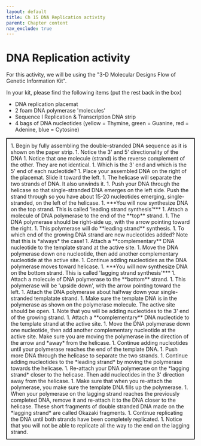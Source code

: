 ```yaml
---
layout: default
title: Ch 15 DNA Replication activity
parent: Chapter content
nav_exclude: true
---
```



# DNA Replication activity

For this activity, we will be using the "3-D Molecular Designs Flow of Genetic Information Kit".

In your kit, please find the following items (put the rest back in the box)
* DNA replication placemat
* 2 foam DNA polymerase 'molecules'
* Sequence I Replication & Transcription DNA strip
* 4 bags of DNA nucleotides (yellow = Thymine, green = Guanine, red = Adenine, blue = Cytosine)

<style>
.box {
  padding: 10px;
  border: 2px solid black;
  margin: 0;
}
</style>
<div class="box" markdown="1">
1. Begin by fully assembling the double-stranded DNA sequence as it is shown on the paper strip.
    1. Notice the 3' and 5' directionality of the DNA
    1. Notice that one molecule (strand) is the reverse complement of the other. They are not identical.
    1. Which is the 3' end and which is the 5' end of each nucleotide?
1. Place your assembled DNA on the right of the placemat. Slide it toward the left.
1. The helicase will separate the two strands of DNA. It also unwinds it.
1. Push your DNA through the helicase so that single-stranded DNA emerges on the left side. Push the strand through so you have about 15-20 nucleotides emerging, single-stranded, on the left of the helicase.
1. ***You will now synthesize DNA on the top strand. This is called 'leading strand synthesis'***
    1. Attach a molecule of DNA polymerase to the end of the **top** strand.
        1. The DNA polymerase should be right-side up, with the arrow pointing toward the right.
        1. This polymerase will do **leading strand** synthesis.
        1. To which end of the growing DNA strand are new nucleotides added? Note that this is *always* the case!
    1. Attach a **complementary** DNA nucleotide to the template strand at the active site.
    1. Move the DNA polymerase down one nucleotide, then add another complementary nucleotide at the active site.
    1. Continue adding nucleotides as the DNA polymerase moves toward helicase.
1. ***You will now synthesize DNA on the bottom strand. This is called 'lagging strand synthesis'***
    1. Attach a molecule of DNA polymerase to the **bottom** strand.
        1. This polymerase will be 'upside down', with the arrow pointing toward the left.
        1. Attach the DNA polymerase about halfway down your single-stranded templatate strand.
        1. Make sure the template DNA is in the polymerase as shown on the polymerase molecule. The active site should be open.
        1. Note that you will be adding nucleotides to the 3' end of the growing strand.
    1. Attach a **complementary** DNA nucleotide to the template strand at the active site.
    1. Move the DNA polymerase down one nucleotide, then add another complementary nucleotide at the active site. Make sure you are moving the polymerase in the direction of the arrow and *away* from the helicase.
    1. Continue adding nucleotides until your polymerase reaches the end of the template DNA.
1. Push more DNA through the helicase to separate the two strands.
1. Continue adding nucleotides to the *leading strand* by moving the polymerase towards the helicase.
1. Re-attach your DNA polymerase on the *lagging strand* closer to the helicase. Then add nucleotides in the 3' direction away from the helicase.
    1. Make sure that when you re-attach the polymerase, you make sure the template DNA fills up the polymerase.
1. When your polymerase on the lagging strand reaches the previously completed DNA, remove it and re-attach it to the DNA closer to the helicase. These short fragments of double stranded DNA made on the *lagging strand* are called Okazaki fragments.
1. Continue replicating the DNA until both strands have been completely replicated.
    1. Notice that you will not be able to replicate all the way to the end on the lagging strand.
</div>
